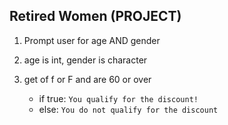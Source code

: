 ## Retired Women (PROJECT)
 1. Prompt user for age AND gender

 1. age is int, gender is character

 1. get of f or F and are 60 or over
    - if true: ```You qualify for the discount!```
    - else: ```You do not qualify for the discount```



